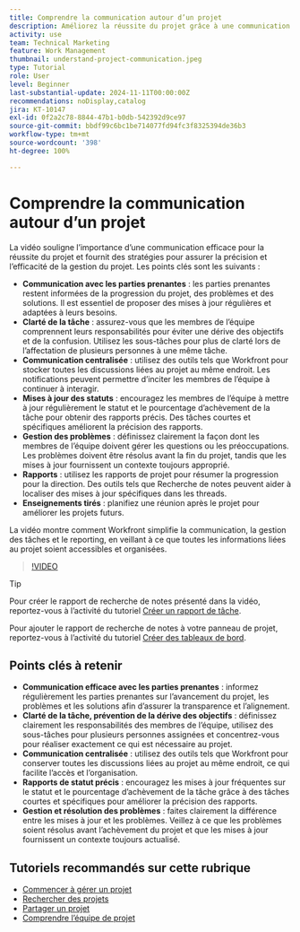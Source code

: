 ```yaml
---
title: Comprendre la communication autour d’un projet
description: Améliorez la réussite du projet grâce à une communication efficace avec les parties prenantes, des tâches claires, des discussions centralisées, des rapports de statut précis et une résolution proactive des problèmes pour maintenir l’alignement et l’efficacité.
activity: use
team: Technical Marketing
feature: Work Management
thumbnail: understand-project-communication.jpeg
type: Tutorial
role: User
level: Beginner
last-substantial-update: 2024-11-11T00:00:00Z
recommendations: noDisplay,catalog
jira: KT-10147
exl-id: 0f2a2c78-8844-47b1-b0db-542392d9ce97
source-git-commit: bbdf99c6bc1be714077fd94fc3f8325394de36b3
workflow-type: tm+mt
source-wordcount: '398'
ht-degree: 100%

---
```


# Comprendre la communication autour d’un projet

La vidéo souligne l’importance d’une communication efficace pour la réussite du projet et fournit des stratégies pour assurer la précision et l’efficacité de la gestion du projet. Les points clés sont les suivants :
* **Communication avec les parties prenantes** : les parties prenantes restent informées de la progression du projet, des problèmes et des solutions. Il est essentiel de proposer des mises à jour régulières et adaptées à leurs besoins.
* **Clarté de la tâche** : assurez-vous que les membres de l’équipe comprennent leurs responsabilités pour éviter une dérive des objectifs et de la confusion. Utilisez les sous-tâches pour plus de clarté lors de l’affectation de plusieurs personnes à une même tâche.
* **Communication centralisée** : utilisez des outils tels que Workfront pour stocker toutes les discussions liées au projet au même endroit. Les notifications peuvent permettre d’inciter les membres de l’équipe à continuer à interagir.
* **Mises à jour des statuts** : encouragez les membres de l’équipe à mettre à jour régulièrement le statut et le pourcentage d’achèvement de la tâche pour obtenir des rapports précis. Des tâches courtes et spécifiques améliorent la précision des rapports.
* **Gestion des problèmes** : définissez clairement la façon dont les membres de l’équipe doivent gérer les questions ou les préoccupations. Les problèmes doivent être résolus avant la fin du projet, tandis que les mises à jour fournissent un contexte toujours approprié.
* **Rapports** : utilisez les rapports de projet pour résumer la progression pour la direction. Des outils tels que Recherche de notes peuvent aider à localiser des mises à jour spécifiques dans les threads.
* **Enseignements tirés** : planifiez une réunion après le projet pour améliorer les projets futurs.

La vidéo montre comment Workfront simplifie la communication, la gestion des tâches et le reporting, en veillant à ce que toutes les informations liées au projet soient accessibles et organisées.

>[!VIDEO](https://video.tv.adobe.com/v/3419150/?quality=12&learn=on&enablevpops=1)

>[!TIP]
>
>Pour créer le rapport de recherche de notes présenté dans la vidéo, reportez-vous à l’activité du tutoriel [Créer un rapport de tâche](https://experienceleague.adobe.com/fr/docs/workfront-learn/tutorials-workfront/reporting/basic-reporting/create-a-task-report#activity-1-create-a-note-report-with-prompts).
>
>Pour ajouter le rapport de recherche de notes à votre panneau de projet, reportez-vous à l’activité du tutoriel [Créer des tableaux de bord](https://experienceleague.adobe.com/docs/workfront-learn/tutorials-workfront/reporting/basic-reporting/create-dashboards.html#activity-1-create-a-dashboard?lang=fr).

## Points clés à retenir

* **Communication efficace avec les parties prenantes** : informez régulièrement les parties prenantes sur l’avancement du projet, les problèmes et les solutions afin d’assurer la transparence et l’alignement.
* **Clarté de la tâche, prévention de la dérive des objectifs** : définissez clairement les responsabilités des membres de l’équipe, utilisez des sous-tâches pour plusieurs personnes assignées et concentrez-vous pour réaliser exactement ce qui est nécessaire au projet.
* **Communication centralisée** : utilisez des outils tels que Workfront pour conserver toutes les discussions liées au projet au même endroit, ce qui facilite l’accès et l’organisation.
* **Rapports de statut précis** : encouragez les mises à jour fréquentes sur le statut et le pourcentage d’achèvement de la tâche grâce à des tâches courtes et spécifiques pour améliorer la précision des rapports.
* **Gestion et résolution des problèmes** : faites clairement la différence entre les mises à jour et les problèmes. Veillez à ce que les problèmes soient résolus avant l’achèvement du projet et que les mises à jour fournissent un contexte toujours actualisé.


## Tutoriels recommandés sur cette rubrique

* [Commencer à gérer un projet](/help/manage-work/projects/getting-started-manage-a-project.md)
* [Rechercher des projets](/help/manage-work/projects/find-projects.md)
* [Partager un projet](/help/manage-work/projects/share-a-project.md)
* [Comprendre l’équipe de projet](/help/manage-work/projects/understand-the-project-team.md)

